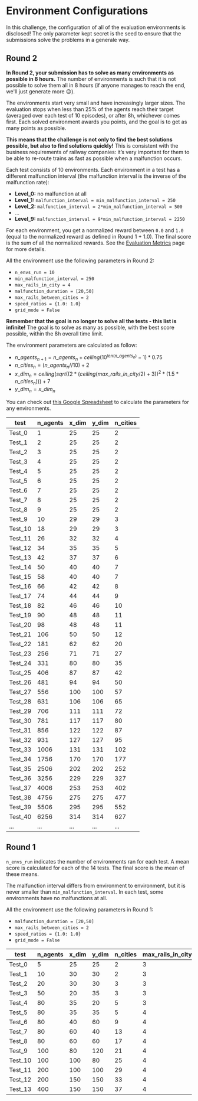 Environment Configurations
==========================

In this challenge, the configuration of all of the evaluation environments is disclosed! The only parameter kept secret is the seed to ensure that the submissions solve the problems in a generale way. 

## Round 2

**In Round 2, your submission has to solve as many environments as possible in 8 hours.** The number of environments is such that it is not possible to solve them all in 8 hours (if anyone manages to reach the end, we'll just generate more 😉).

The environments start very small and have increasingly larger sizes. The evaluation stops when less than 25% of the agents reach their target (averaged over each test of 10 episodes), or after 8h, whichever comes first. Each solved environment awards you points, and the goal is to get as many points as possible.

**This means that the challenge is not only to find the best solutions possible, but also to find solutions quickly!** This is consistent with the business requirements of railway companies: it’s very important for them to be able to re-route trains as fast as possible when a malfunction occurs.

Each test consists of 10 environments. Each environment in a test has a different malfunction interval (the malfunction interval is the inverse of the malfunction rate):

- **Level_0:** no malfunction at all
- **Level_1:** `malfunction_interval = min_malfunction_interval = 250`
- **Level_2:** `malfunction_interval = 2*min_malfunction_interval = 500`
- ...
- **Level_9:** `malfunction_interval = 9*min_malfunction_interval = 2250`

For each environment, you get a normalized reward between `0.0` and `1.0` (equal to the normalized reward as defined in Round 1 + 1.0). The final score is the sum of all the normalized rewards. See the [Evaluation Metrics](prize-and-metrics.md) page for more details. 

All the environment use the following parameters in Round 2:
- `n_envs_run = 10`
- `min_malfunction_interval = 250`
- `max_rails_in_city = 4`
- `malfunction_duration = [20,50]`
- `max_rails_between_cities = 2`
- `speed_ratios = {1.0: 1.0}`
- `grid_mode = False`

**Remember that the goal is no longer to solve all the tests - this list is infinite!** The goal is to solve as many as possible, with the best score possible, within the 8h overall time limit.

The environment parameters are calculated as follow:
- $n\_agents_{n+1} = n\_agents_{n}+ceiling(10^{len(n\_agents_{n})}-1)*0.75$
- $n\_cities_{n} = (n\_agents_{n} // 10) + 2$
- $x\_dim_{n} = ceiling(sqrt((2*(ceiling(max\_rails\_in\_city/2) + 3))^2*(1.5*n\_cities_{n})))+7$
- $y\_dim_{n} = x\_dim_{n}$

You can check out [this Google Spreadsheet](https://docs.google.com/spreadsheets/d/1KKftZGLEKo3c2hgNLhGnePFmC3tIqgXLlsSVBJ22s-E/edit) to calculate the parameters for any environments.

| test     | n_agents      | x_dim   | y_dim   | n_cities     |
|----------|---------------|---------|---------|--------------|
| Test_0   |             1 |      25 |      25 |            2 |
| Test_1   |             2 |      25 |      25 |            2 |
| Test_2   |             3 |      25 |      25 |            2 |
| Test_3   |             4 |      25 |      25 |            2 |
| Test_4   |             5 |      25 |      25 |            2 |
| Test_5   |             6 |      25 |      25 |            2 |
| Test_6   |             7 |      25 |      25 |            2 |
| Test_7   |             8 |      25 |      25 |            2 |
| Test_8   |             9 |      25 |      25 |            2 |
| Test_9   |            10 |      29 |      29 |            3 |
| Test_10  |            18 |      29 |      29 |            3 |
| Test_11  |            26 |      32 |      32 |            4 |
| Test_12  |            34 |      35 |      35 |            5 |
| Test_13  |            42 |      37 |      37 |            6 |
| Test_14  |            50 |      40 |      40 |            7 |
| Test_15  |            58 |      40 |      40 |            7 |
| Test_16  |            66 |      42 |      42 |            8 |
| Test_17  |            74 |      44 |      44 |            9 |
| Test_18  |            82 |      46 |      46 |           10 |
| Test_19  |            90 |      48 |      48 |           11 |
| Test_20  |            98 |      48 |      48 |           11 |
| Test_21  |           106 |      50 |      50 |           12 |
| Test_22  |           181 |      62 |      62 |           20 |
| Test_23  |           256 |      71 |      71 |           27 |
| Test_24  |           331 |      80 |      80 |           35 |
| Test_25  |           406 |      87 |      87 |           42 |
| Test_26  |           481 |      94 |      94 |           50 |
| Test_27  |           556 |     100 |     100 |           57 |
| Test_28  |           631 |     106 |     106 |           65 |
| Test_29  |           706 |     111 |     111 |           72 |
| Test_30  |           781 |     117 |     117 |           80 |
| Test_31  |           856 |     122 |     122 |           87 |
| Test_32  |           931 |     127 |     127 |           95 |
| Test_33  |          1006 |     131 |     131 |          102 |
| Test_34  |          1756 |     170 |     170 |          177 |
| Test_35  |          2506 |     202 |     202 |          252 |
| Test_36  |          3256 |     229 |     229 |          327 |
| Test_37  |          4006 |     253 |     253 |          402 |
| Test_38  |          4756 |     275 |     275 |          477 |
| Test_39  |          5506 |     295 |     295 |          552 |
| Test_40  |          6256 |     314 |     314 |          627 |
| ...      |        ...    |    ...  |    ...  |        ...   |


## Round 1

`n_envs_run` indicates the number of environments ran for each test. A mean score is calculated for each of the 14 tests. The final score is the mean of these means.

The malfunction interval differs from environment to environment, but it is never smaller than `min_malfunction_interval`. In each test, some environments have no malfunctions at all.

All the environment use the following parameters in Round 1:
- `malfunction_duration = [20,50]`
- `max_rails_between_cities = 2`
- `speed_ratios = {1.0: 1.0}`
- `grid_mode = False`

| test    | n_agents | x_dim | y_dim | n_cities | max_rails_in_city | min_malfunction_interval | n_envs_run |
|---------|----------|-------|-------|----------|-------------------|----------------------|------------|
| Test_0  |        5 |    25 |    25 |        2 |                 3 |                   50 |         50 |
| Test_1  |       10 |    30 |    30 |        2 |                 3 |                  100 |         50 |
| Test_2  |       20 |    30 |    30 |        3 |                 3 |                  200 |         50 |
| Test_3  |       50 |    20 |    35 |        3 |                 3 |                  500 |         40 |
| Test_4  |       80 |    35 |    20 |        5 |                 3 |                  800 |         30 |
| Test_5  |       80 |    35 |    35 |        5 |                 4 |                  800 |         30 |
| Test_6  |       80 |    40 |    60 |        9 |                 4 |                  800 |         30 |
| Test_7  |       80 |    60 |    40 |       13 |                 4 |                  800 |         30 |
| Test_8  |       80 |    60 |    60 |       17 |                 4 |                  800 |         20 |
| Test_9  |      100 |    80 |   120 |       21 |                 4 |                 1000 |         20 |
| Test_10 |      100 |   100 |    80 |       25 |                 4 |                 1000 |         20 |
| Test_11 |      200 |   100 |   100 |       29 |                 4 |                 2000 |         10 |
| Test_12 |      200 |   150 |   150 |       33 |                 4 |                 2000 |         10 |
| Test_13 |      400 |   150 |   150 |       37 |                 4 |                 4000 |         10 |
